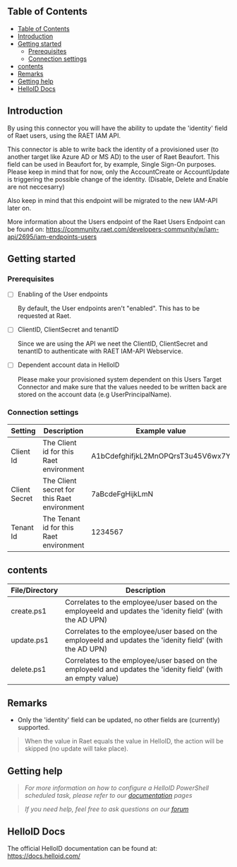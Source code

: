 <!-- TABLE OF CONTENTS -->
## Table of Contents
- [Table of Contents](#table-of-contents)
- [Introduction](#introduction)
- [Getting started](#getting-started)
  - [Prerequisites](#prerequisites)
  - [Connection settings](#connection-settings)
- [contents](#contents)
- [Remarks](#remarks)
- [Getting help](#getting-help)
- [HelloID Docs](#helloid-docs)


## Introduction
By using this connector you will have the ability to update the 'identity' field of Raet users, using the RAET IAM API.

This connector is able to write back the identity of a provisioned user (to another target like Azure AD or MS AD) to the user of Raet Beaufort. This field can be used in Beaufort for, by example, Single Sign-On purposes. Please keep in mind that for now, only the AccountCreate or AccountUpdate is triggering the possible change of the identity. (Disable, Delete and Enable are not neccesarry)

Also keep in mind that this endpoint will be migrated to the new IAM-API later on.

More information about the Users endpoint of the Raet Users Endpoint can be found on:
https://community.raet.com/developers-community/w/iam-api/2695/iam-endpoints-users

## Getting started

### Prerequisites

- [ ] Enabling of the User endpoints

  By default, the User endpoints aren't "enabled". This has to be requested at Raet.

- [ ] ClientID, ClientSecret and tenantID

  Since we are using the API we neet the ClientID, ClientSecret and tenantID to authenticate with RAET IAM-API Webservice.

- [ ] Dependent account data in HelloID

  Please make your provisioned system dependent on this Users Target Connector and make sure that the values needed to be written back are stored on the account data (e.g UserPrincipalName).

### Connection settings

| Setting           | Description                                                   | Example value                         |
| ----------------- | ------------------------------------------------------------- | ------------------------------------- |
| Client Id         | The Client id for this Raet environment                       | A1bCdefghifjkL2MnOPQrsT3u45V6wx7Y     |
| Client Secret     | The Client secret for this Raet environment                   | 7aBcdeFgHijkLmN                       |
| Tenant Id         | The Tenant id for this Raet environment                       | 1234567                               |

## contents

| File/Directory  | Description                                                  |
| ---------------------------------------------------------- | ------------------------------------------------------------ |
| create.ps1      | Correlates to the employee/user based on the employeeId and updates the 'idenity field' (with the AD UPN)     |
| update.ps1      | Correlates to the employee/user based on the employeeId and updates the 'idenity field' (with the AD UPN)     |
| delete.ps1      | Correlates to the employee/user based on the employeeId and updates the 'idenity field' (with an empty value) |


## Remarks
- Only the 'identity' field can be updated, no other fields are (currently) supported.
  
> When the value in Raet equals the value in HelloID, the action will be skipped (no update will take place).


## Getting help
> _For more information on how to configure a HelloID PowerShell scheduled task, please refer to our [documentation](https://docs.helloid.com/hc/en-us/articles/115003253294-Create-Custom-Scheduled-Tasks) pages_

> _If you need help, feel free to ask questions on our [forum](https://forum.helloid.com)_

## HelloID Docs
The official HelloID documentation can be found at: https://docs.helloid.com/
